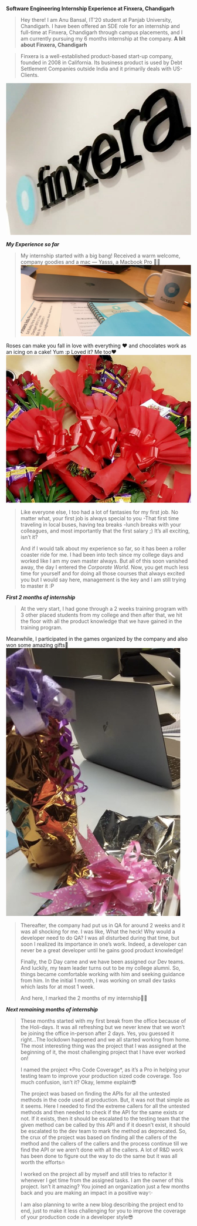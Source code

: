**Software Engineering Internship Experience at Finxera, Chandigarh**

> Hey there! I am Anu Bansal, IT’20 student at Panjab University, Chandigarh. I have been offered an SDE role for an internship and full-time at Finxera, Chandigarh through campus placements, and I am currently pursuing my 6 months internship at the company.
**A bit about Finxera, Chandigarh**

> Finxera is a well-established product-based start-up company, founded in 2008 in California. Its business product is used by Debt Settlement Companies outside India and it primarily deals with US-Clients.

![](https://github.com/anubansal17/anubansal17.github.io/blob/master/img/1_JrGba6xVVztcIvMbabQL_A.jpeg)

**_My Experience so far_**

> My internship started with a big bang! Received a warm welcome, company goodies and a mac — Yasss, a Macbook Pro 👩‍💻
![](https://github.com/anubansal17/anubansal17.github.io/blob/master/img/1_5CjExYoyRpsinBcBTRhIbA.jpeg)


Roses can make you fall in love with everything ❤️ and chocolates work as an icing on a cake! Yum :p
Loved it? Me too♥️
![](https://github.com/anubansal17/anubansal17.github.io/blob/master/img/1_eLWwhHNT_Yl0ipxaEtmwHQ.jpeg)

> Like everyone else, I too had a lot of fantasies for my first job. No matter what, your first job is always special to you -That first time traveling in local buses, having tea breaks -lunch breaks with your colleagues, and most importantly that the first salary ;) It’s all exciting, isn’t it?
> 
> And if I would talk about my experience so far, so it has been a roller coaster ride for me. I had been into tech since my college days and worked like I am my own master always. But all of this soon vanished away, the day I entered the _Corporate World_. Now, you get much less time for yourself and for doing all those courses that always excited you but I would say here, management is the key and I am still trying to master it :P

**_First 2 months of internship_**

> At the very start, I had gone through a 2 weeks training program with 3 other placed students from my college and then after that, we hit the floor with all the product knowledge that we have gained in the training program.

Meanwhile, I participated in the games organized by the company and also won some amazing gifts🎁</br>
![](https://github.com/anubansal17/anubansal17.github.io/blob/master/img/1_urToejcYR7U1Q7txwbulLA.png)

> Thereafter, the company had put us in QA for around 2 weeks and it was all shocking for me. I was like, What the heck! Why would a developer need to do QA? I was all disturbed during that time, but soon I realized its importance in one’s work. Indeed, a developer can never be a great developer until he gains good product knowledge!
> 
> Finally, the D Day came and we have been assigned our Dev teams. And luckily, my team leader turns out to be my college alumni. So, things became comfortable working with him and seeking guidance from him. In the initial 1 month, I was working on small dev tasks which lasts for at most 1 week.
> 
> And here, I marked the 2 months of my internship💪🏻

**_Next remaining months of internship_**

> These months started with my first break from the office because of the Holi-days. It was all refreshing but we never knew that we won’t be joining the office in-person after 2 days. Yes, you guessed it right…The lockdown happened and we all started working from home. The most interesting thing was the project that I was assigned at the beginning of it, the most challenging project that I have ever worked on!
> 
> I named the project \*Pro Code Coverage\*, as it’s a Pro in helping your testing team to improve your production sized code coverage. Too much confusion, isn’t it? Okay, lemme explain😎
> 
> The project was based on finding the APIs for all the untested methods in the code used at production. But, it was not that simple as it seems. Here I needed to find the extreme callers for all the untested methods and then needed to check if the API for the same exists or not. If it exists, then it should be escalated to the testing team that the given method can be called by this API and if it doesn’t exist, it should be escalated to the dev team to mark the method as deprecated. So, the crux of the project was based on finding all the callers of the method and the callers of the callers and the process continue till we find the API or we aren’t done with all the callers. A lot of R&D work has been done to figure out the way to do the same but it was all worth the efforts🔥
> 
> I worked on the project all by myself and still tries to refactor it whenever I get time from the assigned tasks. I am the owner of this project. Isn’t it amazing? You joined an organization just a few months back and you are making an impact in a positive way✨
> 
> I am also planning to write a new blog describing the project end to end, just to make it less challenging for you to improve the coverage of your production code in a developer style😎

